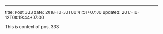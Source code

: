 ---
title: Post 333
date: 2018-10-30T00:41:51+07:00
updated: 2017-10-12T00:19:44+07:00

This is content of post 333